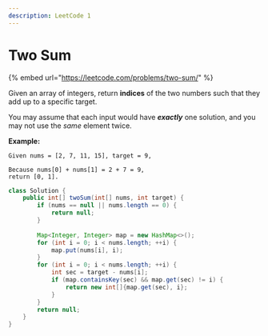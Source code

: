 ```yaml
---
description: LeetCode 1
---
```


# Two Sum

{% embed url="https://leetcode.com/problems/two-sum/" %}

Given an array of integers, return **indices** of the two numbers such that they add up to a specific target.

You may assume that each input would have _**exactly**_ one solution, and you may not use the _same_ element twice.

**Example:**

```
Given nums = [2, 7, 11, 15], target = 9,

Because nums[0] + nums[1] = 2 + 7 = 9,
return [0, 1].
```

```java
class Solution {
    public int[] twoSum(int[] nums, int target) {
        if (nums == null || nums.length == 0) {
            return null;
        }
        
        Map<Integer, Integer> map = new HashMap<>();
        for (int i = 0; i < nums.length; ++i) {
            map.put(nums[i], i);
        }
        for (int i = 0; i < nums.length; ++i) {
            int sec = target - nums[i];
            if (map.containsKey(sec) && map.get(sec) != i) {
                return new int[]{map.get(sec), i};
            }
        }
        return null;
    }
}
```
